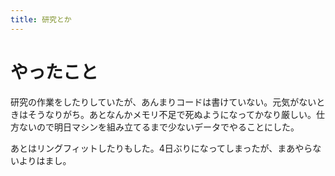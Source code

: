 ```yaml
---
title: 研究とか
---
```


# やったこと

研究の作業をしたりしていたが、あんまりコードは書けていない。元気がないときはそうなりがち。あとなんかメモリ不足で死ぬようになってかなり厳しい。仕方ないので明日マシンを組み立てるまで少ないデータでやることにした。

あとはリングフィットしたりもした。4日ぶりになってしまったが、まあやらないよりはまし。
